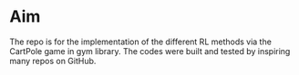 # Aim
The repo is for the implementation of the different RL methods via the CartPole game in gym library. The codes were built and tested by inspiring many repos on GitHub.
